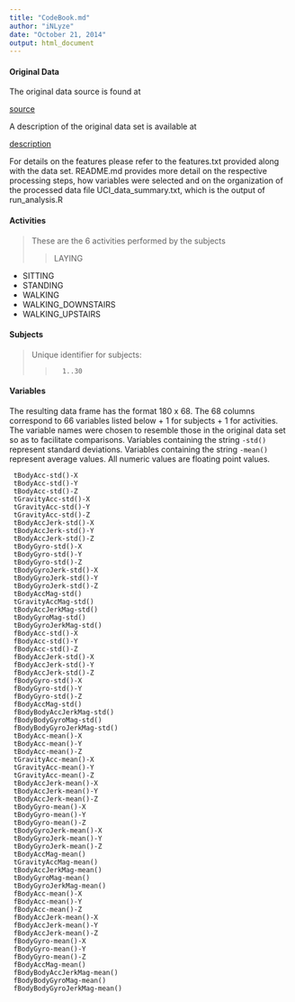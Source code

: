 ```yaml
---
title: "CodeBook.md"
author: "iNLyze"
date: "October 21, 2014"
output: html_document
---
```


#### Original Data

The original data source is found at

<a href="https://d396qusza40orc.cloudfront.net/getdata%2Fprojectfiles%2FUCI%20HAR%20Dataset.zip">source</a>

A description of the original data set is available at

<a href="http://archive.ics.uci.edu/ml/datasets/Human+Activity+Recognition+Using+Smartphones">description</a>

For details on the features please refer to the features.txt provided along with the data set. README.md provides more detail on the respective processing steps, how variables were selected and on the organization of the processed data file UCI_data_summary.txt, which is the output of run_analysis.R

#### Activities
> These are the 6 activities performed by the subjects
>
> > LAYING
- SITTING
- STANDING
- WALKING
- WALKING_DOWNSTAIRS
- WALKING_UPSTAIRS

#### Subjects
> Unique identifier for subjects: 
>
> >       1..30


#### Variables

The resulting data frame has the format 180 x 68. 
The 68 columns correspond to 66 variables listed below + 1 for subjects + 1 for activities. The variable names were chosen to resemble those in the original data set so as to facilitate comparisons. Variables containing the string ````-std()```` represent standard deviations. Variables containing the string ````-mean()```` represent average values. All numeric values are floating point values. 

````
 tBodyAcc-std()-X
 tBodyAcc-std()-Y
 tBodyAcc-std()-Z
 tGravityAcc-std()-X
 tGravityAcc-std()-Y
 tGravityAcc-std()-Z
 tBodyAccJerk-std()-X
 tBodyAccJerk-std()-Y
 tBodyAccJerk-std()-Z
 tBodyGyro-std()-X
 tBodyGyro-std()-Y
 tBodyGyro-std()-Z
 tBodyGyroJerk-std()-X
 tBodyGyroJerk-std()-Y
 tBodyGyroJerk-std()-Z
 tBodyAccMag-std()
 tGravityAccMag-std()
 tBodyAccJerkMag-std()
 tBodyGyroMag-std()
 tBodyGyroJerkMag-std()
 fBodyAcc-std()-X
 fBodyAcc-std()-Y
 fBodyAcc-std()-Z
 fBodyAccJerk-std()-X
 fBodyAccJerk-std()-Y
 fBodyAccJerk-std()-Z
 fBodyGyro-std()-X
 fBodyGyro-std()-Y
 fBodyGyro-std()-Z
 fBodyAccMag-std()
 fBodyBodyAccJerkMag-std()
 fBodyBodyGyroMag-std()
 fBodyBodyGyroJerkMag-std()
 tBodyAcc-mean()-X
 tBodyAcc-mean()-Y
 tBodyAcc-mean()-Z
 tGravityAcc-mean()-X
 tGravityAcc-mean()-Y
 tGravityAcc-mean()-Z
 tBodyAccJerk-mean()-X
 tBodyAccJerk-mean()-Y
 tBodyAccJerk-mean()-Z
 tBodyGyro-mean()-X
 tBodyGyro-mean()-Y
 tBodyGyro-mean()-Z
 tBodyGyroJerk-mean()-X
 tBodyGyroJerk-mean()-Y
 tBodyGyroJerk-mean()-Z
 tBodyAccMag-mean()
 tGravityAccMag-mean()
 tBodyAccJerkMag-mean()
 tBodyGyroMag-mean()
 tBodyGyroJerkMag-mean()
 fBodyAcc-mean()-X
 fBodyAcc-mean()-Y
 fBodyAcc-mean()-Z
 fBodyAccJerk-mean()-X
 fBodyAccJerk-mean()-Y
 fBodyAccJerk-mean()-Z
 fBodyGyro-mean()-X
 fBodyGyro-mean()-Y
 fBodyGyro-mean()-Z
 fBodyAccMag-mean()
 fBodyBodyAccJerkMag-mean()
 fBodyBodyGyroMag-mean()
 fBodyBodyGyroJerkMag-mean()
````
